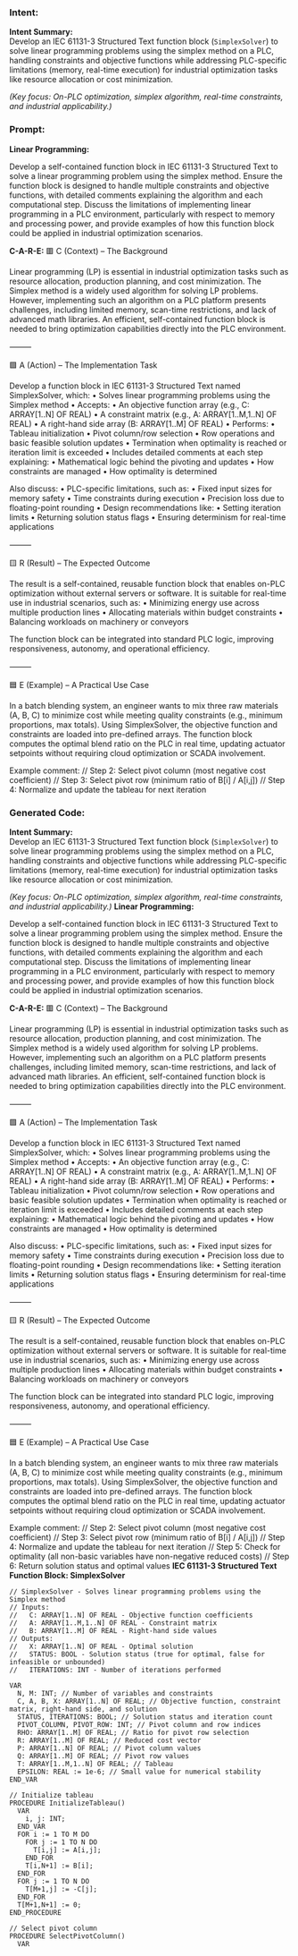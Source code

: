 ### Intent:
**Intent Summary:**  
Develop an IEC 61131-3 Structured Text function block (`SimplexSolver`) to solve linear programming problems using the simplex method on a PLC, handling constraints and objective functions while addressing PLC-specific limitations (memory, real-time execution) for industrial optimization tasks like resource allocation or cost minimization.  

*(Key focus: On-PLC optimization, simplex algorithm, real-time constraints, and industrial applicability.)*

### Prompt:
**Linear Programming:**

Develop a self-contained function block in IEC 61131-3 Structured Text to solve a linear programming problem using the simplex method. Ensure the function block is designed to handle multiple constraints and objective functions, with detailed comments explaining the algorithm and each computational step. Discuss the limitations of implementing linear programming in a PLC environment, particularly with respect to memory and processing power, and provide examples of how this function block could be applied in industrial optimization scenarios.

**C-A-R-E:**
🟥 C (Context) – The Background

Linear programming (LP) is essential in industrial optimization tasks such as resource allocation, production planning, and cost minimization. The Simplex method is a widely used algorithm for solving LP problems. However, implementing such an algorithm on a PLC platform presents challenges, including limited memory, scan-time restrictions, and lack of advanced math libraries. An efficient, self-contained function block is needed to bring optimization capabilities directly into the PLC environment.

⸻

🟩 A (Action) – The Implementation Task

Develop a function block in IEC 61131-3 Structured Text named SimplexSolver, which:
	•	Solves linear programming problems using the Simplex method
	•	Accepts:
	•	An objective function array (e.g., C: ARRAY[1..N] OF REAL)
	•	A constraint matrix (e.g., A: ARRAY[1..M,1..N] OF REAL)
	•	A right-hand side array (B: ARRAY[1..M] OF REAL)
	•	Performs:
	•	Tableau initialization
	•	Pivot column/row selection
	•	Row operations and basic feasible solution updates
	•	Termination when optimality is reached or iteration limit is exceeded
	•	Includes detailed comments at each step explaining:
	•	Mathematical logic behind the pivoting and updates
	•	How constraints are managed
	•	How optimality is determined

Also discuss:
	•	PLC-specific limitations, such as:
	•	Fixed input sizes for memory safety
	•	Time constraints during execution
	•	Precision loss due to floating-point rounding
	•	Design recommendations like:
	•	Setting iteration limits
	•	Returning solution status flags
	•	Ensuring determinism for real-time applications

⸻

🟨 R (Result) – The Expected Outcome

The result is a self-contained, reusable function block that enables on-PLC optimization without external servers or software. It is suitable for real-time use in industrial scenarios, such as:
	•	Minimizing energy use across multiple production lines
	•	Allocating materials within budget constraints
	•	Balancing workloads on machinery or conveyors

The function block can be integrated into standard PLC logic, improving responsiveness, autonomy, and operational efficiency.

⸻

🟦 E (Example) – A Practical Use Case

In a batch blending system, an engineer wants to mix three raw materials (A, B, C) to minimize cost while meeting quality constraints (e.g., minimum proportions, max totals). Using SimplexSolver, the objective function and constraints are loaded into pre-defined arrays. The function block computes the optimal blend ratio on the PLC in real time, updating actuator setpoints without requiring cloud optimization or SCADA involvement.

Example comment:
// Step 2: Select pivot column (most negative cost coefficient)
// Step 3: Select pivot row (minimum ratio of B[i] / A[i,j])
// Step 4: Normalize and update the tableau for next iteration

### Generated Code:
**Intent Summary:**  
Develop an IEC 61131-3 Structured Text function block (`SimplexSolver`) to solve linear programming problems using the simplex method on a PLC, handling constraints and objective functions while addressing PLC-specific limitations (memory, real-time execution) for industrial optimization tasks like resource allocation or cost minimization.  

*(Key focus: On-PLC optimization, simplex algorithm, real-time constraints, and industrial applicability.)*
**Linear Programming:**

Develop a self-contained function block in IEC 61131-3 Structured Text to solve a linear programming problem using the simplex method. Ensure the function block is designed to handle multiple constraints and objective functions, with detailed comments explaining the algorithm and each computational step. Discuss the limitations of implementing linear programming in a PLC environment, particularly with respect to memory and processing power, and provide examples of how this function block could be applied in industrial optimization scenarios.

**C-A-R-E:**
🟥 C (Context) – The Background

Linear programming (LP) is essential in industrial optimization tasks such as resource allocation, production planning, and cost minimization. The Simplex method is a widely used algorithm for solving LP problems. However, implementing such an algorithm on a PLC platform presents challenges, including limited memory, scan-time restrictions, and lack of advanced math libraries. An efficient, self-contained function block is needed to bring optimization capabilities directly into the PLC environment.

⸻

🟩 A (Action) – The Implementation Task

Develop a function block in IEC 61131-3 Structured Text named SimplexSolver, which:
	•	Solves linear programming problems using the Simplex method
	•	Accepts:
	•	An objective function array (e.g., C: ARRAY[1..N] OF REAL)
	•	A constraint matrix (e.g., A: ARRAY[1..M,1..N] OF REAL)
	•	A right-hand side array (B: ARRAY[1..M] OF REAL)
	•	Performs:
	•	Tableau initialization
	•	Pivot column/row selection
	•	Row operations and basic feasible solution updates
	•	Termination when optimality is reached or iteration limit is exceeded
	•	Includes detailed comments at each step explaining:
	•	Mathematical logic behind the pivoting and updates
	•	How constraints are managed
	•	How optimality is determined

Also discuss:
	•	PLC-specific limitations, such as:
	•	Fixed input sizes for memory safety
	•	Time constraints during execution
	•	Precision loss due to floating-point rounding
	•	Design recommendations like:
	•	Setting iteration limits
	•	Returning solution status flags
	•	Ensuring determinism for real-time applications

⸻

🟨 R (Result) – The Expected Outcome

The result is a self-contained, reusable function block that enables on-PLC optimization without external servers or software. It is suitable for real-time use in industrial scenarios, such as:
	•	Minimizing energy use across multiple production lines
	•	Allocating materials within budget constraints
	•	Balancing workloads on machinery or conveyors

The function block can be integrated into standard PLC logic, improving responsiveness, autonomy, and operational efficiency.

⸻

🟦 E (Example) – A Practical Use Case

In a batch blending system, an engineer wants to mix three raw materials (A, B, C) to minimize cost while meeting quality constraints (e.g., minimum proportions, max totals). Using SimplexSolver, the objective function and constraints are loaded into pre-defined arrays. The function block computes the optimal blend ratio on the PLC in real time, updating actuator setpoints without requiring cloud optimization or SCADA involvement.

Example comment:
// Step 2: Select pivot column (most negative cost coefficient)
// Step 3: Select pivot row (minimum ratio of B[i] / A[i,j])
// Step 4: Normalize and update the tableau for next iteration
// Step 5: Check for optimality (all non-basic variables have non-negative reduced costs)
// Step 6: Return solution status and optimal values
**IEC 61131-3 Structured Text Function Block: SimplexSolver**

```structuredtext
// SimplexSolver - Solves linear programming problems using the Simplex method
// Inputs:
//   C: ARRAY[1..N] OF REAL - Objective function coefficients
//   A: ARRAY[1..M,1..N] OF REAL - Constraint matrix
//   B: ARRAY[1..M] OF REAL - Right-hand side values
// Outputs:
//   X: ARRAY[1..N] OF REAL - Optimal solution
//   STATUS: BOOL - Solution status (true for optimal, false for infeasible or unbounded)
//   ITERATIONS: INT - Number of iterations performed

VAR
  N, M: INT; // Number of variables and constraints
  C, A, B, X: ARRAY[1..N] OF REAL; // Objective function, constraint matrix, right-hand side, and solution
  STATUS, ITERATIONS: BOOL; // Solution status and iteration count
  PIVOT_COLUMN, PIVOT_ROW: INT; // Pivot column and row indices
  RHO: ARRAY[1..M] OF REAL; // Ratio for pivot row selection
  R: ARRAY[1..M] OF REAL; // Reduced cost vector
  P: ARRAY[1..N] OF REAL; // Pivot column values
  Q: ARRAY[1..M] OF REAL; // Pivot row values
  T: ARRAY[1..M,1..N] OF REAL; // Tableau
  EPSILON: REAL := 1e-6; // Small value for numerical stability
END_VAR

// Initialize tableau
PROCEDURE InitializeTableau()
  VAR
    i, j: INT;
  END_VAR
  FOR i := 1 TO M DO
    FOR j := 1 TO N DO
      T[i,j] := A[i,j];
    END_FOR
    T[i,N+1] := B[i];
  END_FOR
  FOR j := 1 TO N DO
    T[M+1,j] := -C[j];
  END_FOR
  T[M+1,N+1] := 0;
END_PROCEDURE

// Select pivot column
PROCEDURE SelectPivotColumn()
  VAR
